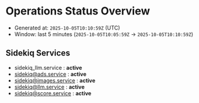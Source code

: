 # Operations Status Overview

- Generated at: `2025-10-05T10:10:59Z` (UTC)
- Window: last 5 minutes (`2025-10-05T10:05:59Z` → `2025-10-05T10:10:59Z`)

## Sidekiq Services
- sidekiq_llm.service : **active**
- sidekiq@ads.service : **active**
- sidekiq@images.service : **active**
- sidekiq@llm.service : **active**
- sidekiq@score.service : **active**

